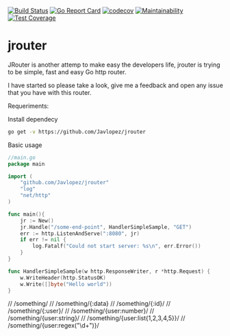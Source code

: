 [![Build Status](https://travis-ci.org/Javlopez/jrouter.svg?branch=master)](https://travis-ci.org/Javlopez/jrouter)
[![Go Report Card](https://goreportcard.com/badge/github.com/Javlopez/jrouter)](https://goreportcard.com/report/github.com/Javlopez/jrouter)
[![codecov](https://codecov.io/gh/Javlopez/jrouter/branch/master/graph/badge.svg)](https://codecov.io/gh/Javlopez/jrouter)
[![Maintainability](https://api.codeclimate.com/v1/badges/f889129ae5947f1523ec/maintainability)](https://codeclimate.com/github/Javlopez/jrouter/maintainability)
[![Test Coverage](https://api.codeclimate.com/v1/badges/f889129ae5947f1523ec/test_coverage)](https://codeclimate.com/github/Javlopez/jrouter/test_coverage)

# jrouter

JRouter is another attemp to make easy the developers life, jrouter is trying to be simple, fast and easy Go http router.

I have started so please take a look, give me a feedback and open any issue that you have with this router.

Requeriments:

Install dependecy


```bash
go get -v https://github.com/Javlopez/jrouter
```

Basic usage


```go
//main.go
package main

import (
    "github.com/Javlopez/jrouter"
    "log"
	"net/http"
)

func main(){
    jr := New()
    jr.Handle("/some-end-point", HandlerSimpleSample, "GET")
    err := http.ListenAndServe(":8080", jr)
    if err != nil {
        log.Fatalf("Could not start server: %s\n", err.Error())
    }
}

func HandlerSimpleSample(w http.ResponseWriter, r *http.Request) {
	w.WriteHeader(http.StatusOK)
	w.Write([]byte("Hello world"))
}
```

// /something/
// /something/{:data}
// /something/{:id}/
// /something/{:user}/
// /something/{user:number}/
// /something/{user:string}/
// /something/{user:list{1,2,3,4,5}}/
// /something/{user:regex("\d+")}/


